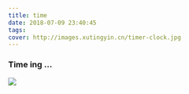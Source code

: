 ```yaml
---
title: time
date: 2018-07-09 23:40:45
tags:
cover: http://images.xutingyin.cn/timer-clock.jpg
---
```

### Time ing ...

<img src="http://images.xutingyin.cn/timer-clock.jpg">